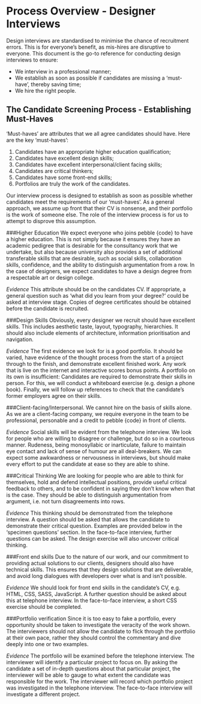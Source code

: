 # Process Overview - Designer Interviews

Design interviews are standardised to minimise the chance of recruitment errors. This is for everyone’s benefit, as mis-hires are disruptive to everyone. This document is the go-to reference for conducting design interviews to ensure:
* We interview in a professional manner;
* We establish as soon as possible if candidates are missing a ‘must-have’, thereby saving time;
* We hire the right people.

## The Candidate Screening Process - Establishing Must-Haves

‘Must-haves’ are attributes that we all agree candidates should have. Here are the key ‘must-haves’:
1. Candidates have an appropriate higher education qualification;
2. Candidates have excellent design skills;
3. Candidates have excellent interpersonal/client facing skills;
4. Candidates are critical thinkers;
5. Candidates have some front-end skills;
6. Portfolios are truly the work of the candidates.

Our interview process is designed to establish as soon as possible whether candidates meet the requirements of our ‘must-haves’. As a general approach, we assume up front that their CV is nonsense, and their portfolio is the work of someone else. The role of the interview process is for us to attempt to disprove this assumption. 

###Higher Education
We expect everyone who joins pebble {code} to have a higher education. This is not simply because it ensures they have an academic pedigree that is desirable for the consultancy work that we undertake, but also because university also provides a set of additional transferable skills that are desirable, such as social skills, collaboration skills, confidence, and the ability to distinguish argumentation from a row. In the case of designers, we expect candidates to have a design degree from a respectable art or design college. 

*Evidence* This attribute should be on the candidates CV. If appropriate, a general question such as ‘what did you learn from your degree?’ could be asked at interview stage. Copies of degree certificates should be obtained before the candidate is recruited. 

###Design Skills 
Obviously, every designer we recruit should have excellent skills. This includes aesthetic taste, layout, typography, hierarchies. It should also include elements of architecture, information prioritisation and navigation.

*Evidence* The first evidence we look for is a good portfolio. It should be varied, have evidence of the thought process from the start of a project through to the finish, and demonstrate excellent finished work. Any work that is live on the internet and interactive scores bonus points. A portfolio on its own is insufficient: Candidates are required to demonstrate their skills in person. For this, we will conduct a whiteboard exercise (e.g. design a phone book). Finally, we will follow up references to check that the candidate’s former employers agree on their skills.

###Client-facing/Interpersonal. 
We cannot hire on the basis of skills alone. As we are a client-facing company, we require everyone in the team to be professional, personable and a credit to pebble {code} in front of clients.

*Evidence* Social skills will be evident from the telephone interview. We look for people who are willing to disagree or challenge, but do so in a courteous manner. Rudeness, being monosyllabic or inarticulate, failure to maintain eye contact and lack of sense of humour are all deal-breakers. We can expect some awkwardness or nervousness in interviews, but should make every effort to put the candidate at ease so they are able to shine. 

###Critical Thinking 
We are looking for people who are able to think for themselves, hold and defend intellectual positions, provide useful critical feedback to others, and to be confident in saying they don’t know when that is the case. They should be able to distinguish argumentation from argument, i.e. not turn disagreements into rows.

*Evidence* This thinking should be demonstrated from the telephone interview. A question should be asked that allows the candidate to demonstrate their critical question. Examples are provided below in the ‘specimen questions’ section. In the face-to-face interview, further questions can be asked. The design exercise will also uncover critical thinking.

###Front end skills 
Due to the nature of our work, and our commitment to providing actual solutions to our clients, designers should also have technical skills. This ensures that they design solutions that are deliverable, and avoid long dialogues with developers over what is and isn’t possible. 

*Evidence* We should look for front end skills in the candidate’s CV, e.g. HTML, CSS, SASS, JavaScript. A further question should be asked about this at telephone interview. In the face-to-face interview, a short CSS exercise should be completed.

###Portfolio verification 
Since it is too easy to fake a portfolio, every opportunity should be taken to investigate the veracity of the work shown. The interviewers should not allow the candidate to flick through the portfolio at their own pace, rather they should control the commentary and dive deeply into one or two examples.

*Evidence* The portfolio will be examined before the telephone interview. The interviewer will identify a particular project to focus on. By asking the candidate a set of in-depth questions about that particular project, the interviewer will be able to gauge to what extent the candidate was responsible for the work. The interviewer will record which portfolio project was investigated in the telephone interview. The face-to-face interview will investigate a different project. 
